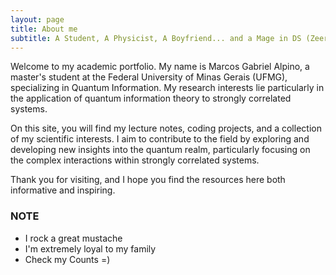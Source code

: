 ```yaml
---
layout: page
title: About me
subtitle: A Student, A Physicist, A Boyfriend... and a Mage in DS (Zeerrooooo!!!)
---
```


Welcome to my academic portfolio. My name is Marcos Gabriel Alpino, a master's student at the Federal University of Minas Gerais (UFMG), specializing in Quantum Information. My research interests lie particularly in the application of quantum information theory to strongly correlated systems.

On this site, you will find my lecture notes, coding projects, and a collection of my scientific interests. I aim to contribute to the field by exploring and developing new insights into the quantum realm, particularly focusing on the complex interactions within strongly correlated systems.

Thank you for visiting, and I hope you find the resources here both informative and inspiring.

### NOTE
- I rock a great mustache
- I'm extremely loyal to my family
- Check my Counts =)
